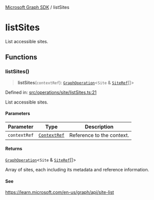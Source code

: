 [Microsoft Graph SDK](README.md) / listSites

# listSites

List accessible sites.

## Functions

### listSites()

> **listSites**(`contextRef`): [`GraphOperation`](GraphOperation.md#graphoperation)\<`Site` & [`SiteRef`](Site-1.md#siteref)[]\>

Defined in: [src/operations/site/listSites.ts:21](https://github.com/Future-Secure-AI/microsoft-graph/blob/main/src/operations/site/listSites.ts#L21)

List accessible sites.

#### Parameters

| Parameter | Type | Description |
| ------ | ------ | ------ |
| `contextRef` | [`ContextRef`](Context-1.md#contextref) | Reference to the context. |

#### Returns

[`GraphOperation`](GraphOperation.md#graphoperation)\<`Site` & [`SiteRef`](Site-1.md#siteref)[]\>

Array of sites, each including its metadata and reference information.

#### See

https://learn.microsoft.com/en-us/graph/api/site-list
